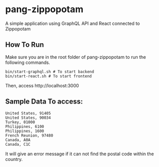 # pang-zippopotam

A simple application using GraphQL API and React connected to Zippopotam

## How To Run

Make sure you are in the root folder of pang-zippopotam to run the following commands.

```
bin/start-graphql.sh # To start backend
bin/start-react.sh # To start frontend
```

Then, access http://localhost:3000

## Sample Data To access:

```
United States, 91405
United States, 90034
Turkey, 01000
Philippines, 6100
Philippines, 1600
French Reunion, 97480
Canada, A0A
Canada, C1C
```

It will give an error message if it can not find the postal code within the country.
